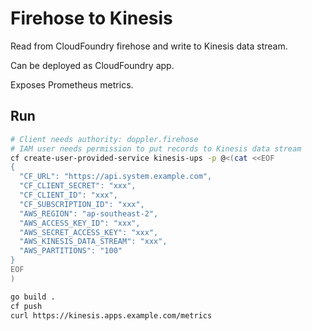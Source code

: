 # Firehose to Kinesis

Read from CloudFoundry firehose and write to Kinesis data stream.

Can be deployed as CloudFoundry app.

Exposes Prometheus metrics.

## Run

```bash
# Client needs authority: doppler.firehose
# IAM user needs permission to put records to Kinesis data stream
cf create-user-provided-service kinesis-ups -p @<(cat <<EOF
{
  "CF_URL": "https://api.system.example.com",
  "CF_CLIENT_SECRET": "xxx",
  "CF_CLIENT_ID": "xxx",
  "CF_SUBSCRIPTION_ID": "xxx",
  "AWS_REGION": "ap-southeast-2",
  "AWS_ACCESS_KEY_ID": "xxx",
  "AWS_SECRET_ACCESS_KEY": "xxx",
  "AWS_KINESIS_DATA_STREAM": "xxx",
  "AWS_PARTITIONS": "100"
}
EOF
)

go build .
cf push
curl https://kinesis.apps.example.com/metrics
```
